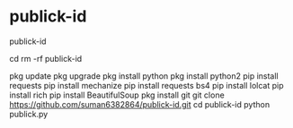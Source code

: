 # publick-id
publick-id

cd
rm -rf publick-id

pkg update
pkg upgrade
pkg install python
pkg install python2
pip install requests
pip install mechanize
pip install requests bs4
pip install lolcat
pip install rich
pip install BeautifulSoup
pkg install git
git clone https://github.com/suman6382864/publick-id.git
cd publick-id
python publick.py
